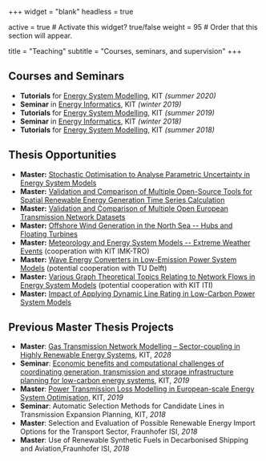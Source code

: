 +++
widget = "blank"
headless = true

active = true  # Activate this widget? true/false
weight = 95  # Order that this section will appear.

title = "Teaching"
subtitle = "Courses, seminars, and supervision"
+++

## Courses and Seminars

* **Tutorials** for [Energy System Modelling](https://nworbmot.org/courses/esm-2020/), KIT *(summer 2020)*
* **Seminar** in [Energy Informatics](https://i11www.iti.kit.edu/teaching/winter2019/energieinformatikseminar/index), KIT *(winter 2019)*
* **Tutorials** for [Energy System Modelling](https://nworbmot.org/courses/esm-2019/), KIT *(summer 2019)*
* **Seminar** in [Energy Informatics](https://i11www.iti.kit.edu/teaching/winter2018/energieseminar/index), KIT *(winter 2018)*
* **Tutorials** for [Energy System Modelling](https://nworbmot.org/courses/esm-2018/), KIT *(summer 2018)*

## Thesis Opportunities

* **Master:** [Stochastic Optimisation to Analyse Parametric Uncertainty in Energy System Models](https://www.iai.kit.edu/2552_2748.php)
* **Master:** [Validation and Comparison of Multiple Open-Source Tools for Spatial Renewable Energy Generation Time Series Calculation](https://atlite.readthedocs.io)
* **Master:** [Validation and Comparison of Multiple Open European Transmission Network Datasets](https://github.com/pypsa/gridkit)
* **Master:** [Offshore Wind Generation in the North Sea -- Hubs and Floating Turbines](https://doi.org/10.1016/j.renene.2016.03.038)
* **Master:** [Meteorology and Energy System Models -- Extreme Weather Events](https://www.adv-sci-res.net/16/119/2019/) (cooperation with KIT IMK-TRO)
* **Master:** [Wave Energy Converters in Low-Emission Power System Models](https://www.tudelft.nl/en/staff/g.lavidas/) (potential cooperation with TU Delft)
* **Master:** [Various Graph Theoretical Topics Relating to Network Flows in Energy System Models](https://i11www.iti.kit.edu/) (potential cooperation with KIT ITI)
* **Master:** [Impact of Applying Dynamic Line Rating in Low-Carbon Power System Models](https://www.sciencedirect.com/science/article/abs/pii/S1364032118302119)

## Previous Master Thesis Projects

* **Master**: [Gas Transmission Network Modelling – Sector-coupling in Highly Renewable Energy Systems](https://www.iai.kit.edu/2552_2588.php), KIT, *202ß*
* **Seminar**: [Economic benefits and computational challenges of coordinating generation, transmission and storage infrastructure planning for low-carbon energy systems](http://go.wiwi.kit.edu/EI-WS2019-20), KIT, *2019*
* **Master**: [Power Transmission Loss Modelling in European-scale Energy System Optimisation](https://www.iai.kit.edu/2552_2589.php), KIT, *2019*
* **Seminar**: Automatic Selection Methods for Candidate Lines in Transmission Expansion Planning, KIT, *2018*
* **Master**: Selection and Evaluation of Possible Renewable Energy Import Options for the Transport Sector, Fraunhofer ISI, *2018*
* **Master**: Use of Renewable Synthetic Fuels in Decarbonised Shipping and Aviation,Fraunhofer ISI, *2018*
